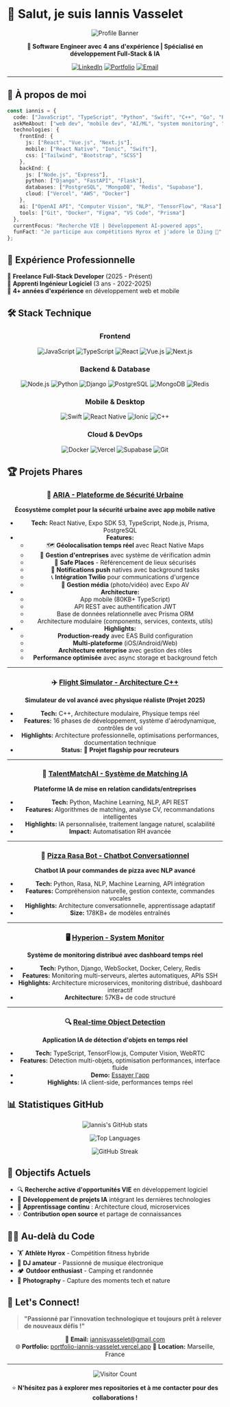 # 👋 Salut, je suis Iannis Vasselet

<div align="center">
  
  ![Profile Banner](https://nude-project.com/cdn/shop/files/BANNER_HOME_HORIZONTAL_d1953723-c27d-49bc-83f3-c0025565e504.png?v=1760625717&width=2208)
  
  **🎯 Software Engineer avec 4 ans d'expérience | Spécialisé en développement Full-Stack & IA**
  
  [![LinkedIn](https://img.shields.io/badge/LinkedIn-0077B5?style=for-the-badge&logo=linkedin&logoColor=white)](https://linkedin.com/in/iannis-vasselet)
  [![Portfolio](https://img.shields.io/badge/Portfolio-FF7139?style=for-the-badge&logo=Firefox-Browser&logoColor=white)](https://portfolio-creative.vercel.app/) 
  [![Email](https://img.shields.io/badge/Email-D14836?style=for-the-badge&logo=gmail&logoColor=white)](mailto:iannisvasselet@gmail.com)
  
</div>

---

## 🚀 À propos de moi

```typescript
const iannis = {
  code: ["JavaScript", "TypeScript", "Python", "Swift", "C++", "Go", "PHP"],
  askMeAbout: ["web dev", "mobile dev", "AI/ML", "system monitoring", "freelancing"],
  technologies: {
    frontEnd: {
      js: ["React", "Vue.js", "Next.js"],
      mobile: ["React Native", "Ionic", "Swift"],
      css: ["Tailwind", "Bootstrap", "SCSS"]
    },
    backEnd: {
      js: ["Node.js", "Express"],
      python: ["Django", "FastAPI", "Flask"],
      databases: ["PostgreSQL", "MongoDB", "Redis", "Supabase"],
      cloud: ["Vercel", "AWS", "Docker"]
    },
    ai: ["OpenAI API", "Computer Vision", "NLP", "TensorFlow", "Rasa"],
    tools: ["Git", "Docker", "Figma", "VS Code", "Prisma"]
  },
  currentFocus: "Recherche VIE | Développement AI-powered apps",
  funFact: "Je participe aux compétitions Hyrox et j'adore le DJing 🎵"
};
```

## 💼 Expérience Professionnelle

🔹 **Freelance Full-Stack Developer** (2025 - Présent)  
🔹 **Apprenti Ingénieur Logiciel** (3 ans - 2022-2025)  
🔹 **4+ années d'expérience** en développement web et mobile

## 🛠️ Stack Technique

<div align="center">

### Frontend
![JavaScript](https://img.shields.io/badge/JavaScript-F7DF1E?style=for-the-badge&logo=javascript&logoColor=black)
![TypeScript](https://img.shields.io/badge/TypeScript-007ACC?style=for-the-badge&logo=typescript&logoColor=white)
![React](https://img.shields.io/badge/React-20232A?style=for-the-badge&logo=react&logoColor=61DAFB)
![Vue.js](https://img.shields.io/badge/Vue.js-35495E?style=for-the-badge&logo=vue.js&logoColor=4FC08D)
![Next.js](https://img.shields.io/badge/Next.js-000000?style=for-the-badge&logo=next.js&logoColor=white)

### Backend & Database
![Node.js](https://img.shields.io/badge/Node.js-43853D?style=for-the-badge&logo=node.js&logoColor=white)
![Python](https://img.shields.io/badge/Python-3776AB?style=for-the-badge&logo=python&logoColor=white)
![Django](https://img.shields.io/badge/Django-092E20?style=for-the-badge&logo=django&logoColor=white)
![PostgreSQL](https://img.shields.io/badge/PostgreSQL-316192?style=for-the-badge&logo=postgresql&logoColor=white)
![MongoDB](https://img.shields.io/badge/MongoDB-4EA94B?style=for-the-badge&logo=mongodb&logoColor=white)
![Redis](https://img.shields.io/badge/Redis-DC382D?style=for-the-badge&logo=redis&logoColor=white)

### Mobile & Desktop
![Swift](https://img.shields.io/badge/Swift-FA7343?style=for-the-badge&logo=swift&logoColor=white)
![React Native](https://img.shields.io/badge/React_Native-20232A?style=for-the-badge&logo=react&logoColor=61DAFB)
![Ionic](https://img.shields.io/badge/Ionic-3880FF?style=for-the-badge&logo=ionic&logoColor=white)
![C++](https://img.shields.io/badge/C++-00599C?style=for-the-badge&logo=c%2B%2B&logoColor=white)

### Cloud & DevOps
![Docker](https://img.shields.io/badge/Docker-2496ED?style=for-the-badge&logo=docker&logoColor=white)
![Vercel](https://img.shields.io/badge/Vercel-000000?style=for-the-badge&logo=vercel&logoColor=white)
![Supabase](https://img.shields.io/badge/Supabase-181818?style=for-the-badge&logo=supabase&logoColor=white)
![Git](https://img.shields.io/badge/Git-F05032?style=for-the-badge&logo=git&logoColor=white)

</div>

## 🏆 Projets Phares

<div align="center">

### 🚀 [ARIA - Plateforme de Sécurité Urbaine](https://github.com/IannisVasselet/Aria-new-app)
**Écosystème complet pour la sécurité urbaine avec app mobile native**
- **Tech:** React Native, Expo SDK 53, TypeScript, Node.js, Prisma, PostgreSQL
- **Features:** 
  - 🗺️ **Géolocalisation temps réel** avec React Native Maps
  - 🏢 **Gestion d'entreprises** avec système de vérification admin
  - 📍 **Safe Places** - Référencement de lieux sécurisés
  - 🔔 **Notifications push** natives avec background tasks
  - 📞 **Intégration Twilio** pour communications d'urgence
  - 🎥 **Gestion média** (photo/vidéo) avec Expo AV
- **Architecture:** 
  - App mobile (80KB+ TypeScript)
  - API REST avec authentification JWT
  - Base de données relationnelle avec Prisma ORM
  - Architecture modulaire (components, services, contexts, utils)
- **Highlights:** 
  - **Production-ready** avec EAS Build configuration
  - **Multi-plateforme** (iOS/Android/Web)
  - **Architecture enterprise** avec gestion des rôles
  - **Performance optimisée** avec async storage et background fetch

---

### ✈️ [Flight Simulator - Architecture C++](https://github.com/IannisVasselet/flight-sim-plan)
**Simulateur de vol avancé avec physique réaliste (Projet 2025)**
- **Tech:** C++, Architecture modulaire, Physique temps réel
- **Features:** 16 phases de développement, système d'aérodynamique, contrôles de vol
- **Highlights:** Architecture professionnelle, optimisations performances, documentation technique
- **Status:** 🚀 **Projet flagship pour recruteurs**

---

### 🤖 [TalentMatchAI - Système de Matching IA](https://github.com/IannisVasselet/TalentMatchAI)
**Plateforme IA de mise en relation candidats/entreprises**
- **Tech:** Python, Machine Learning, NLP, API REST
- **Features:** Algorithmes de matching, analyse CV, recommandations intelligentes
- **Highlights:** IA personnalisée, traitement langage naturel, scalabilité
- **Impact:** Automatisation RH avancée

---

### 🍕 [Pizza Rasa Bot - Chatbot Conversationnel](https://github.com/IannisVasselet/pizza_rasa_bot)
**Chatbot IA pour commandes de pizza avec NLP avancé**
- **Tech:** Python, Rasa, NLP, Machine Learning, API intégration
- **Features:** Compréhension naturelle, gestion contexte, commandes vocales
- **Highlights:** Architecture conversationnelle, apprentissage adaptatif
- **Size:** 178KB+ de modèles entraînés

---

### 🖥️ [Hyperion - System Monitor](https://github.com/IannisVasselet/Hyperion)
**Système de monitoring distribué avec dashboard temps réel**
- **Tech:** Python, Django, WebSocket, Docker, Celery, Redis
- **Features:** Monitoring multi-serveurs, alertes automatiques, APIs SSH
- **Highlights:** Architecture microservices, monitoring distribué, dashboard interactif
- **Architecture:** 57KB+ de code structuré

---

### 🔍 [Real-time Object Detection](https://github.com/IannisVasselet/real-time-object-detection)
**Application IA de détection d'objets en temps réel**
- **Tech:** TypeScript, TensorFlow.js, Computer Vision, WebRTC
- **Features:** Détection multi-objets, optimisation performances, interface fluide
- **Demo:** [Essayer l'app](https://real-time-object-detection-rose.vercel.app)
- **Highlights:** IA client-side, performances temps réel

</div>

## 📊 Statistiques GitHub

<div align="center">
  
  ![Iannis's GitHub stats](https://github-readme-stats.vercel.app/api?username=IannisVasselet&show_icons=true&theme=tokyonight&hide_border=true&bg_color=0D1117)
  
  ![Top Languages](https://github-readme-stats.vercel.app/api/top-langs/?username=IannisVasselet&layout=compact&theme=tokyonight&hide_border=true&bg_color=0D1117)
  
  ![GitHub Streak](https://github-readme-streak-stats.herokuapp.com/?user=IannisVasselet&theme=tokyonight&hide_border=true&background=0D1117)
  
</div>

## 🎯 Objectifs Actuels

- 🔍 **Recherche active d'opportunités VIE** en développement logiciel
- 🚀 **Développement de projets IA** intégrant les dernières technologies
- 🌱 **Apprentissage continu** : Architecture cloud, microservices
- 💡 **Contribution open source** et partage de connaissances

## 🏃‍♂️ Au-delà du Code

- 🏋️ **Athlète Hyrox** - Compétition fitness hybride
- 🎵 **DJ amateur** - Passionné de musique électronique
- 🏕️ **Outdoor enthusiast** - Camping et randonnée
- 📸 **Photography** - Capture des moments tech et nature

## 💬 Let's Connect!

> **"Passionné par l'innovation technologique et toujours prêt à relever de nouveaux défis !"**

<div align="center">
  
  📧 **Email:** iannisvasselet@gmail.com  
  🌐 **Portfolio:** [portfolio-iannis-vasselet.vercel.app](https://portfolio-creative.vercel.app/)
  📍 **Location:** Marseille, France  
  
  ---
  
  ![Visitor Count](https://komarev.com/ghpvc/?username=IannisVasselet&color=58A6FF&style=for-the-badge)
  
  ⭐️ **N'hésitez pas à explorer mes repositories et à me contacter pour des collaborations !**
  
</div>
